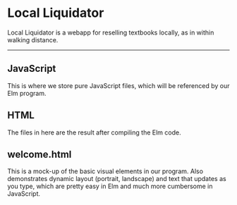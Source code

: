Local Liquidator
================

Local Liquidator is a webapp for reselling textbooks locally, as in within walking distance.

***

## JavaScript

This is where we store pure JavaScript files, which will be referenced by our Elm program.

## HTML

The files in here are the result after compiling the Elm code.

## welcome.html

This is a mock-up of the basic visual elements in our program.  Also demonstrates dynamic layout (portrait, landscape)
and text that updates as you type, which are pretty easy in Elm and much more cumbersome in JavaScript.
